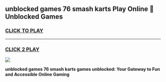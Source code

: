 
## unblocked games 76 smash karts Play Online 👋 Unblocked Games
<h3>
<a href="https://premium.freeplayer.one?title=unblocked_games_76_smash_karts&ref=19F">CLICK TO PLAY</a></h3>
<hr>

<h3>
<a href="https://premium.freeplayer.one?title=unblocked_games_76_smash_karts&ref=19F">CLICK 2 PLAY</a>
  
</h3>

<a href="https://premium.freeplayer.one?title=unblocked_games_76_smash_karts&ref=19F"><img src="https://clearcache.store/games.png"></a>


**unblocked games 76 smash karts games unblocked: Your Gateway to Fun and Accessible Online Gaming**
